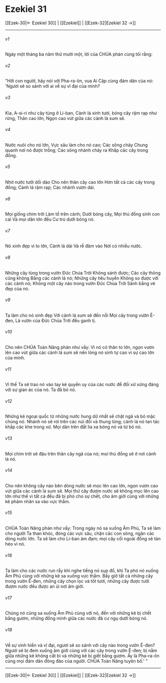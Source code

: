 # Ezekiel 31

[[Ezek-30|← Ezekiel 30]] | [[Ezekiel]] | [[Ezek-32|Ezekiel 32 →]]
***



###### v1 
Ngày một tháng ba năm thứ mười một, lời của CHÚA phán cùng tôi rằng: 

###### v2 
"Hỡi con người, hãy nói với Pha-ra-ôn, vua Ai Cập cùng đám dân của nó: 'Ngươi sẽ so sánh với ai về sự vĩ đại của mình? 

###### v3 
Kìa, A-si-ri như cây tùng ở Li-ban, Cành lá xinh tươi, bóng cây rậm rạp như rừng, Thân cao lớn, Ngọn cao vút giữa các cành lá sum sê. 

###### v4 
Nước nuôi cho nó lớn, Vực sâu làm cho nó cao; Các sông chảy Chung quanh nơi nó được trồng; Các sông nhánh chảy ra Khắp các cây trong đồng. 

###### v5 
Nhờ nước tưới dồi dào Cho nên thân cây cao lớn Hơn tất cả các cây trong đồng; Cành lá rậm rạp; Các nhánh vươn dài. 

###### v6 
Mọi giống chim trời Làm tổ trên cành; Dưới bóng cây, Mọi thú đồng sinh con cái Và mọi dân lớn đều Cư trú dưới bóng nó. 

###### v7 
Nó xinh đẹp vì to lớn, Cành lá dài Và rễ đâm vào Nơi có nhiều nước. 

###### v8 
Những cây tùng trong vườn Đức Chúa Trời Không sánh được; Các cây thông cũng không Bằng các cành lá nó; Những cây tiêu huyền Không so được với các cành nó; Không một cây nào trong vườn Đức Chúa Trời Sánh bằng vẻ đẹp của nó. 

###### v9 
Ta làm cho nó xinh đẹp Với cành lá sum sê đến nỗi Mọi cây trong vườn Ê-đen, Là vườn của Đức Chúa Trời đều ganh tị. 

###### v10 
Cho nên CHÚA Toàn Năng phán như vầy: Vì nó có thân to lớn, ngọn vươn lên cao vút giữa các cành lá sum sê nên lòng nó sinh tự cao vì sự cao lớn của mình. 

###### v11 
Vì thế Ta sẽ trao nó vào tay kẻ quyền uy của các nước để đối xử xứng đáng với sự gian ác của nó. Ta đã bỏ nó. 

###### v12 
Những kẻ ngoại quốc từ những nước hung dữ nhất sẽ chặt ngã và bỏ mặc chúng nó. Nhánh nó sẽ rơi trên các núi đồi và thung lũng; cành lá nó tan tác khắp các khe trong xứ. Mọi dân trên đất lìa xa bóng nó và từ bỏ nó. 

###### v13 
Mọi chim trời sẽ đậu trên thân cây ngã của nó; mọi thú đồng sẽ ở nơi cành lá nó. 

###### v14 
Cho nên không cây nào bên dòng nước sẽ mọc lên cao lớn, ngọn vươn cao vút giữa các cành lá sum sê. Mọi thứ cây đượm nước sẽ không mọc lên cao lớn như thế vì tất cả đều đã bị phó cho sự chết, cho âm giới cùng với những kẻ phàm nhân sa vào vực thẳm. 

###### v15 
CHÚA Toàn Năng phán như vầy: Trong ngày nó sa xuống Âm Phủ, Ta sẽ làm cho người Ta than khóc, đóng các vực sâu, chận các con sông, ngăn các dòng nước lớn. Ta sẽ làm cho Li-ban ảm đạm; mọi cây cối ngoài đồng sẽ tàn héo vì nó. 

###### v16 
Ta làm cho các nước run rẩy khi nghe tiếng nó sụp đổ, khi Ta phó nó xuống Âm Phủ cùng với những kẻ sa xuống vực thẳm. Bấy giờ tất cả những cây trong vườn Ê-đen, những cây chọn lọc và tốt tươi, những cây được tưới đượm nước đều được an ủi nơi âm giới. 

###### v17 
Chúng nó cũng sa xuống Âm Phủ cùng với nó, đến với những kẻ bị chết bằng gươm, những đồng minh giữa các nước đã cư ngụ dưới bóng nó. 

###### v18 
Về sự vinh hiển và vĩ đại, ngươi sẽ so sánh với cây nào trong vườn Ê-đen? Ngươi sẽ bị đem xuống âm giới cùng với các cây trong vườn Ê-đen; bị nằm giữa những kẻ không cắt bì và những kẻ bị giết bằng gươm. Ấy là Pha-ra-ôn cùng mọi đám dân đông đảo của người. CHÚA Toàn Năng tuyên bố.' "

***
[[Ezek-30|← Ezekiel 30]] | [[Ezekiel]] | [[Ezek-32|Ezekiel 32 →]]
